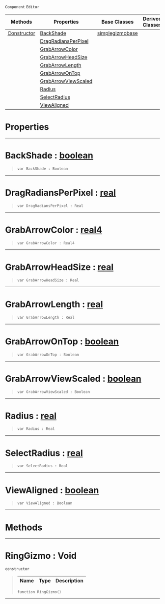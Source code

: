  `Component` `Editor`



|Methods|Properties|Base Classes|Derived Classes|
|---|---|---|---|
|[Constructor](ringgizmo.md#ringgizmo-void)|[BackShade](ringgizmo.md#backshade-zilch-engine-do)|[simplegizmobase](simplegizmobase.md)| |
| |[DragRadiansPerPixel](ringgizmo.md#dragradiansperpixel-zero)| | |
| |[GrabArrowColor](ringgizmo.md#grabarrowcolor-zilch-engi)| | |
| |[GrabArrowHeadSize](ringgizmo.md#grabarrowheadsize-zilch-e)| | |
| |[GrabArrowLength](ringgizmo.md#grabarrowlength-zilch-eng)| | |
| |[GrabArrowOnTop](ringgizmo.md#grabarrowontop-zilch-engi)| | |
| |[GrabArrowViewScaled](ringgizmo.md#grabarrowviewscaled-zero)| | |
| |[Radius](ringgizmo.md#radius-zilch-engine-docum)| | |
| |[SelectRadius](ringgizmo.md#selectradius-zilch-engine)| | |
| |[ViewAligned](ringgizmo.md#viewaligned-zilch-engine)| | |


 #  Properties


---  
 #  BackShade : [boolean](../nada_base_types/boolean.md)

> 
> ```TS:Nada
> var BackShade : Boolean


---  
 #  DragRadiansPerPixel : [real](../nada_base_types/real.md)

> 
> ```TS:Nada
> var DragRadiansPerPixel : Real


---  
 #  GrabArrowColor : [real4](../nada_base_types/real4.md)

> 
> ```TS:Nada
> var GrabArrowColor : Real4


---  
 #  GrabArrowHeadSize : [real](../nada_base_types/real.md)

> 
> ```TS:Nada
> var GrabArrowHeadSize : Real


---  
 #  GrabArrowLength : [real](../nada_base_types/real.md)

> 
> ```TS:Nada
> var GrabArrowLength : Real


---  
 #  GrabArrowOnTop : [boolean](../nada_base_types/boolean.md)

> 
> ```TS:Nada
> var GrabArrowOnTop : Boolean


---  
 #  GrabArrowViewScaled : [boolean](../nada_base_types/boolean.md)

> 
> ```TS:Nada
> var GrabArrowViewScaled : Boolean


---  
 #  Radius : [real](../nada_base_types/real.md)

> 
> ```TS:Nada
> var Radius : Real


---  
 #  SelectRadius : [real](../nada_base_types/real.md)

> 
> ```TS:Nada
> var SelectRadius : Real


---  
 #  ViewAligned : [boolean](../nada_base_types/boolean.md)

> 
> ```TS:Nada
> var ViewAligned : Boolean


---  
 #  Methods


---  
 #  RingGizmo : Void

 `constructor`

> 
> |Name|Type|Description|
> |---|---|---|
> ```TS:Nada
> function RingGizmo()
> ``` 


---  
 

 